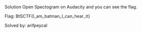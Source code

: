 Solution
Open Spectogram on Audacity and you can see the flag.

Flag: BtSCTF{I_am_batman_I_can_hear_it}

Solved by: arifpeycal